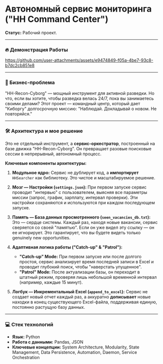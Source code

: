 # Автономный сервис мониторинга ("HH Command Center")

**Статус:** Рабочий проект.

---

### 🔥 Демонстрация Работы



https://github.com/user-attachments/assets/e9474849-f05a-4be7-93c8-b7dc2cb851e8



---

### 🎯 Бизнес-проблема

"HH-Recon-Cyborg" — мощный инструмент для активной разведки. Но что, если вы хотите, чтобы разведка велась 24/7, пока вы занимаетесь своими делами? Этот проект — командный центр, который дает "Киборгу" долгосрочную миссию: "Наблюдай. Докладывай о новом. Не повторяйся."

---

### 🛠️ Архитектура и мое решение

Это не отдельный инструмент, а **сервис-оркестратор**, построенный на базе движка "HH-Recon-Cyborg". Он превращает разовые поисковые сессии в непрерывный, автономный процесс.

**Ключевые компоненты архитектуры:**

1.  **Модульное ядро:** Сервис не дублирует код, а **импортирует** `HHSearcher` как библиотеку. Это чистое и масштабируемое решение.

2.  **Мозг — Настройки (`settings.json`):** При первом запуске сервис проводит "интервью" с пользователем, выясняя все параметры миссии (запрос, график, зарплату, интервал проверки). Эти настройки сохраняются и используются при каждом последующем запуске.

3.  **Память — База данных просмотренного (`seen_vacancies_db.txt`):** Это — сердце системы. Каждый раз, находя новые вакансии, сервис сверяется со своей "памятью". Если он уже видел эту ссылку — он ее игнорирует. Это гарантирует, что вы будете видеть только genuinely new opportunities.

4.  **Адаптивная логика работы ("Catch-up" & "Patrol"):**
    *   **"Catch-up" Mode:** При первом запуске или после долгого простоя, сервис анализирует время последней записи в Excel и проводит глубокий поиск, чтобы "наверстать упущенное".
    *   **"Patrol" Mode:** После актуализации базы, он переходит в штатный режим, проверяя лишь небольшой временной интервал (например, каждые 15 минут).

5.  **Логбук — Инкрементальный Excel (`append_to_excel`):** Сервис не создает новый отчет каждый раз, а аккуратно **дописывает** новые находки в конец существующего Excel-файла, поддерживая единую, постоянно растущую базу данных.

---

### 💻 Стек технологий

*   **Язык:** Python
*   **Работа с данными:** Pandas, JSON
*   **Ключевые концепции:** System Architecture, Modularity, State Management, Data Persistence, Automation, Daemon, Service Orchestration
